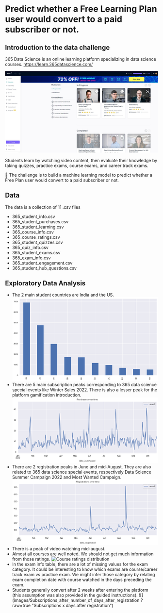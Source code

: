 # Predict whether a Free Learning Plan user would convert to a paid subscriber or not.

## Introduction to the data challenge

365 Data Science is an online learning platform specializing in data science courses.
https://learn.365datascience.com/

![365 Data Science](images/365_data_science.jpg?raw=true "365 Data Science learning platform")

Students learn by watching video content, then evaluate their knowledge by taking quizzes, practice exams, course exams, and career track exams.

🎯 The challenge is to build a machine learning model to predict whether a Free Plan user would convert to a paid subscriber or not.

## Data

The data is a collection of 11 .csv files
- 365_student_info.csv
- 365_student_purchases.csv
- 365_student_learning.csv
- 365_course_info.csv
- 365_course_ratings.csv
- 365_student_quizzes.csv
- 365_quiz_info.csv
- 365_student_exams.csv
- 365_exam_info.csv
- 365_student_engagement.csv
- 365_student_hub_questions.csv

## Exploratory Data Analysis

-	The 2 main student countries are India and the US.
![Number of students per country](images/Nb_students_per_country.png?raw=true "Nb students per country")
-	There are 5 main subscription peaks corresponding to 365 data science special events like Winter Sales 2022. There is also a lesser peak for the platform gamification introduction.
![Number of subscriptions over time](images/Nb_subscriptions_over_time.png?raw=true "Nb subscriptions over time")
-	There are 2 registration peaks in June and mid-August. They are also related to 365 data science special events, respectively Data Science Summer Campaign 2022 and Most Wanted Campaign.
![Number of registrations over time](images/Nb_registrations_over_time.png?raw=true "Nb registrations over time")
-	There is a peak of video watching mid-august.
-	Almost all courses are well noted. We should not get much information from those ratings.
![Course ratings distribution](images/Course_ratings_distribution?raw=true "Course ratings distribution")
-	In the exam info table, there are a lot of missing values for the exam category. It could be interesting to know which exams are course/career track exam vs practice exam. We might infer those category by relating exam completion date with course watched in the days preceding the exam.
-	Students generally convert after 2 weeks after entering the platform (this assumption was also provided in the guided instructions).
![](images/Subscriptions_after_number_of_days_after_registration ?raw=true "Subscriptions x days after registration")
